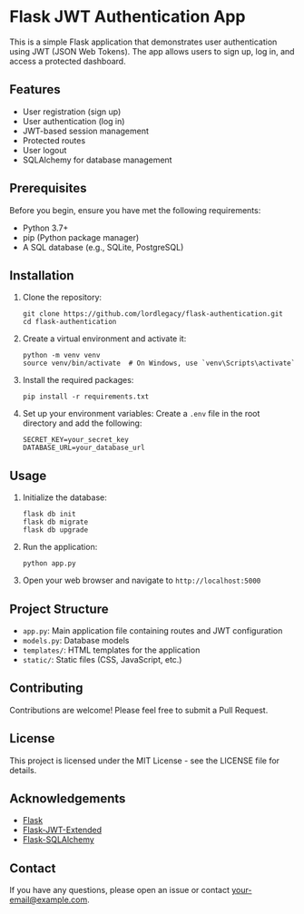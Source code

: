 # Flask JWT Authentication App

This is a simple Flask application that demonstrates user authentication using JWT (JSON Web Tokens). The app allows users to sign up, log in, and access a protected dashboard.

## Features

- User registration (sign up)
- User authentication (log in)
- JWT-based session management
- Protected routes
- User logout
- SQLAlchemy for database management

## Prerequisites

Before you begin, ensure you have met the following requirements:

- Python 3.7+
- pip (Python package manager)
- A SQL database (e.g., SQLite, PostgreSQL)

## Installation

1. Clone the repository:
   ```
   git clone https://github.com/lordlegacy/flask-authentication.git
   cd flask-authentication
   ```

2. Create a virtual environment and activate it:
   ```
   python -m venv venv
   source venv/bin/activate  # On Windows, use `venv\Scripts\activate`
   ```

3. Install the required packages:
   ```
   pip install -r requirements.txt
   ```

4. Set up your environment variables:
   Create a `.env` file in the root directory and add the following:
   ```
   SECRET_KEY=your_secret_key
   DATABASE_URL=your_database_url
   ```

## Usage

1. Initialize the database:
   ```
   flask db init
   flask db migrate
   flask db upgrade
   ```

2. Run the application:
   ```
   python app.py
   ```

3. Open your web browser and navigate to `http://localhost:5000`

## Project Structure

- `app.py`: Main application file containing routes and JWT configuration
- `models.py`: Database models
- `templates/`: HTML templates for the application
- `static/`: Static files (CSS, JavaScript, etc.)

## Contributing

Contributions are welcome! Please feel free to submit a Pull Request.

## License

This project is licensed under the MIT License - see the LICENSE file for details.

## Acknowledgements

- [Flask](https://flask.palletsprojects.com/)
- [Flask-JWT-Extended](https://flask-jwt-extended.readthedocs.io/)
- [Flask-SQLAlchemy](https://flask-sqlalchemy.palletsprojects.com/)

## Contact

If you have any questions, please open an issue or contact [your-email@example.com](mailto:your-email@example.com).
